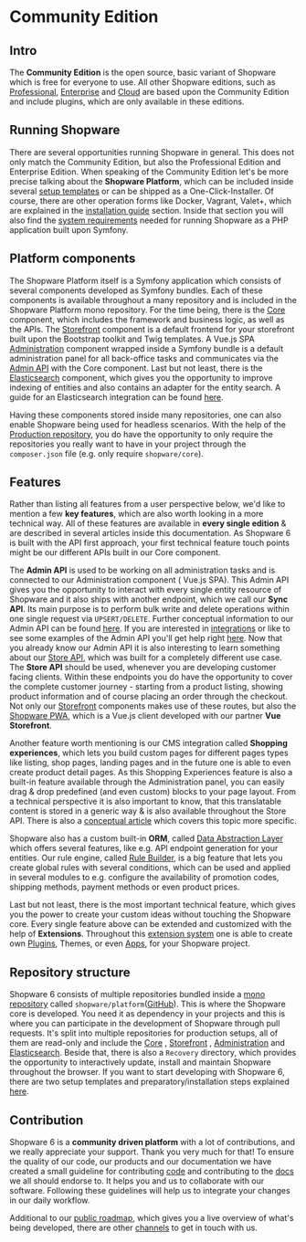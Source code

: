 # Community Edition

## Intro

The **Community Edition** is the open source, basic variant of Shopware which is free for everyone to use. All other Shopware editions, such as [Professional](professional-edition.md), [Enterprise](../enterprise-edition/) and [Cloud](../cloud-1.md) are based upon the Community Edition and include plugins, which are only available in these editions.

## Running Shopware

There are several opportunities running Shopware in general. This does not only match the Community Edition, but also the Professional Edition and Enterprise Edition. When speaking of the Community Edition let's be more precise talking about the **Shopware Platform**, which can be included inside several [setup templates](../../guides/installation/overview.md#setup-templates) or can be shipped as a One-Click-Installer. Of course, there are other operation forms like Docker, Vagrant, Valet+, which are explained in the [installation guide](../../../guides/installation/) section. Inside that section you will also find the [system requirements](../../guides/installation/overview.md#prerequisites) needed for running Shopware as a PHP application built upon Symfony.

## Platform components

The Shopware Platform itself is a Symfony application which consists of several components developed as Symfony bundles. Each of these components is available throughout a many repository and is included in the Shopware Platform mono repository. For the time being, there is the [Core](../../concepts/framework/architecture/core.md) component, which includes the framework and business logic, as well as the APIs. The [Storefront](../../../guides/plugins/plugins/storefront/) component is a default frontend for your storefront built upon the Bootstrap toolkit and Twig templates. A Vue.js SPA [Administration](../../concepts/framework/architecture/administration.md) component wrapped inside a Symfony bundle is a default administration panel for all back-office tasks and communicates via the [Admin API](./) with the Core component. Last but not least, there is the [Elasticsearch](../../concepts/framework/architecture/elasticsearch.md) component, which gives you the opportunity to improve indexing of entities and also contains an adapter for the entity search. A guide for an Elasticsearch integration can be found [here]().

Having these components stored inside many repositories, one can also enable Shopware being used for headless scenarios. With the help of the [Production repository](https://github.com/shopware/production), you do have the opportunity to only require the repositories you really want to have in your project through the `composer.json` file \(e.g. only require `shopware/core`\).

## Features

Rather than listing all features from a user perspective below, we'd like to mention a few **key features**, which are also worth looking in a more technical way. All of these features are available in **every single edition** & are described in several articles inside this documentation. As Shopware 6 is built with the API first approach, your first technical feature touch points might be our different APIs built in our Core component.

The **Admin API** is used to be working on all administration tasks and is connected to our Administration component \( Vue.js SPA\). This Admin API gives you the opportunity to interact with every single entity resource of Shopware and it also ships with another endpoint, which we call our **Sync API**. Its main purpose is to perform bulk write and delete operations within one single request via `UPSERT/DELETE`. Further conceptual information to our Admin API can be found [here](../../../concepts/api/admin-api/). If you are interested in [integrations](https://github.com/shopware/docs/tree/6b599968aad88978df5336add90e79398211d01d/guides/integrations-api/admin-api.md) or like to see some examples of the Admin API you'll get help right [here](../../../guides/integrations-api/examples/). Now that you already know our Admin API it is also interesting to learn something about our [Store API](../../concepts/api/store-api.md), which was built for a completely different use case. The **Store API** should be used, whenever you are developing customer facing clients. Within these endpoints you do have the opportunity to cover the complete customer journey - starting from a product listing, showing product information and of course placing an order through the checkout. Not only our [Storefront](../../../guides/plugins/plugins/storefront/) components makes use of these routes, but also the [Shopware PWA](../../pwa-1/), which is a Vue.js client developed with our partner **Vue Storefront**.

Another feature worth mentioning is our CMS integration called **Shopping experiences**, which lets you build custom pages for different pages types like listing, shop pages, landing pages and in the future one is able to even create product detail pages. As this Shopping Experiences feature is also a built-in feature available through the Administration panel, you can easily drag & drop predefined \(and even custom\) blocks to your page layout. From a technical perspective it is also important to know, that this translatable content is stored in a generic way & is also available throughout the Store API. There is also a [conceptual article](../../concepts/commerce/core/shopping-experiences-cms.md) which covers this topic more specific.

Shopware also has a custom built-in **ORM**, called [Data Abstraction Layer](../../../concepts/framework/data-abstraction-layer/) which offers several features, like e.g. API endpoint generation for your entities. Our rule engine, called [Rule Builder](../../concepts/framework/rules.md), is a big feature that lets you create global rules with several conditions, which can be used and applied in several modules to e.g. configure the availability of promotion codes, shipping methods, payment methods or even product prices.

Last but not least, there is the most important technical feature, which gives you the power to create your custom ideas without touching the Shopware core. Every single feature above can be extended and customized with the help of **Extensions**. Throughout this [extension system](../../../concepts/extensions/) one is able to create own [Plugins](../../plugins/), Themes, or even [Apps](../../concepts/extensions/apps.md), for your Shopware project.

## Repository structure

Shopware 6 consists of multiple repositories bundled inside a [mono repository](https://www.atlassian.com/git/tutorials/monorepos) called `shopware/platform`\([GitHub](https://github.com/shopware/platform)\). This is where the Shopware core is developed. You need it as dependency in your projects and this is where you can participate in the development of Shopware through pull requests. It's split into multiple repositories for production setups, all of them are read-only and include the [Core](../../concepts/framework/architecture/core.md) , [Storefront](../../../guides/plugins/plugins/storefront/) , [Administration](../../concepts/framework/architecture/administration.md) and [Elasticsearch](../../concepts/framework/architecture/elasticsearch.md). Beside that, there is also a `Recovery` directory, which provides the opportunity to interactively update, install and maintain Shopware throughout the browser. If you want to start developing with Shopware 6, there are two setup templates and preparatory/installation steps explained [here](../../guides/installation/overview.md#setup-templates).

## Contribution

Shopware 6 is a **community driven platform** with a lot of contributions, and we really appreciate your support. Thank you very much for that! To ensure the quality of our code, our products and our documentation we have created a small guideline for contributing [code](../../resources/guidelines/code.md) and contributing to the [docs](../../../resources/guidelines/documentation/) we all should endorse to. It helps you and us to collaborate with our software. Following these guidelines will help us to integrate your changes in our daily workflow.

Additional to our [public roadmap](https://www.shopware.com/en/roadmap/), which gives you a live overview of what's being developed, there are other [channels](../../../) to get in touch with us.


